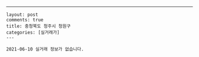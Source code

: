 ---
    layout: post
    comments: true
    title: 충청북도 청주시 청원구
    categories: [실거래가]
    ---

    2021-06-10 실거래 정보가 없습니다.

    